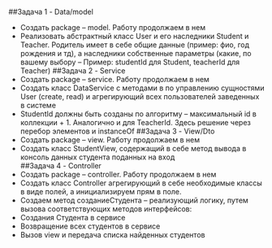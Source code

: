 ##Задача 1 - Data/model
* Создать package – model. Работу продолжаем в нем
* Реализовать абстрактный класс User и его наследники Student и Teacher.
Родитель имеет в себе общие данные (пример: фио, год рождения и тд), а
наследники собственные параметры (какие, по вашему выбору – Пример:
studentId для Student, teacherId для Teacher)
##Задача 2 - Service
* Создать package – service. Работу продолжаем в нем
* Создать класс DataService с методами в по управлению сущностями User
(create, read) и агрегирующий всех пользователей заведенных в системе
* StudentId должны быть созданы по алгоритму – максимальный id в
коллекции + 1. Аналогично и для TeacherId. Здесь решение через перебор
элементов и instanceOf
##Задача 3 - View/Dto
* Создать package – view. Работу продолжаем в нем
* Создать класс StudentView, содержащий в себе метод вывода в консоль
данных студента поданных на вход  
##Задача 4 - Controller
* Создать package – controller. Работу продолжаем в нем
* Создать класс Controller агрегирующий в себе необходимые классы в виде
полей, а инициализируем прям в поле.
* Создаем метод созданиеСтудента – реализующий логику, путем вызова
соответствующих методов интерфейсов:
* Создания Студента в сервисе
* Возвращение всех студентов в сервисе
* Вызов view и передача списка найденных студентов  